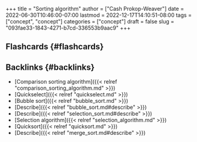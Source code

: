 +++
title = "Sorting algorithm"
author = ["Cash Prokop-Weaver"]
date = 2022-06-30T10:46:00-07:00
lastmod = 2022-12-17T14:10:51-08:00
tags = ["concept", "concept"]
categories = ["concept"]
draft = false
slug = "093fae33-1843-4271-b7cd-336553b9aac9"
+++

## Flashcards {#flashcards}


## Backlinks {#backlinks}

-   [Comparison sorting algorithm]({{< relref "comparison_sorting_algorithm.md" >}})
-   [Quickselect]({{< relref "quickselect.md" >}})
-   [Bubble sort]({{< relref "bubble_sort.md" >}})
-   [Describe]({{< relref "bubble_sort.md#describe" >}})
-   [Describe]({{< relref "selection_sort.md#describe" >}})
-   [Selection algorithm]({{< relref "selection_algorithm.md" >}})
-   [Quicksort]({{< relref "quicksort.md" >}})
-   [Describe]({{< relref "merge_sort.md#describe" >}})
